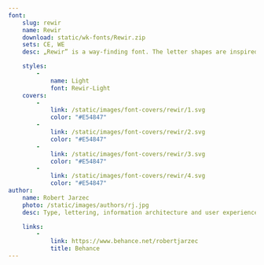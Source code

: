 ```yaml
---
font:
    slug: rewir
    name: Rewir
    download: static/wk-fonts/Rewir.zip
    sets: CE, WE
    desc: „Rewir” is a way-finding font. The letter shapes are inspired by a small sign found on the backyard of a tenement house in Warsaw. The project is a proposal for corporate font to be used on plates and signage on official city and state buildings. The font is very legible, also in the varying viewing conditions. It can be used for official plates, letterheads, public transit information, etc. The design combines the history of Warsaw’s lettering and the requirements of a modern city.

    styles:
        -
            name: Light
            font: Rewir-Light
    covers:
        -
            link: /static/images/font-covers/rewir/1.svg
            color: "#E54847"
        -
            link: /static/images/font-covers/rewir/2.svg
            color: "#E54847"
        -
            link: /static/images/font-covers/rewir/3.svg
            color: "#E54847"
        -
            link: /static/images/font-covers/rewir/4.svg
            color: "#E54847"
author:
    name: Robert Jarzec
    photo: /static/images/authors/rj.jpg
    desc: Type, lettering, information architecture and user experience designer. Graduated from the Letter Design Workshop on Poznań Fine Arts University and Cultural Studies on Adam Mickiewicz University. Currently teaching on Poznań Fine Arts University.

    links:
        -
            link: https://www.behance.net/robertjarzec
            title: Behance
---
```

